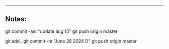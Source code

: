 ----

## Notes:

git commit -am "update aug 15"
git push origin master

git add .
git commit -m "June 28 2024 D"
git push origin master

